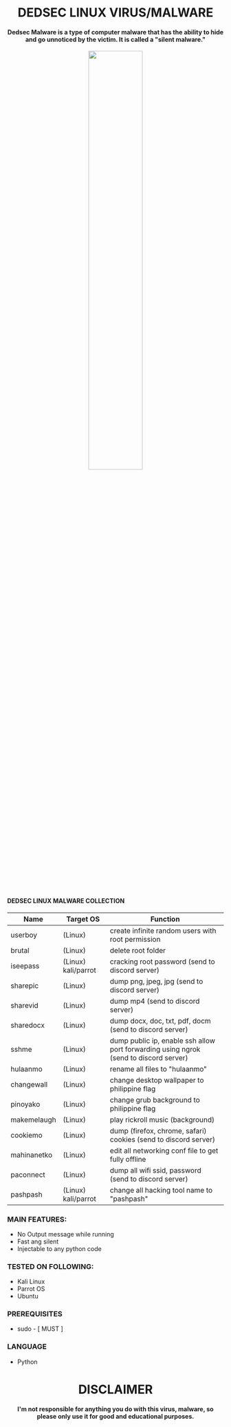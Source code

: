 <h1 align='center'>DEDSEC LINUX VIRUS/MALWARE</h1>
<h4 align='center'> Dedsec Malware is a type of computer malware that has the ability to hide and go unnoticed by the victim. It is called a "silent malware." </h4>

<p align="center">
<img src="banner.png width="50%" height="50%">
</p>

#### DEDSEC LINUX MALWARE COLLECTION

|      Name                        |      Target OS     |      Function      |
|------------------------------|--------------------|--------------------|
| userboy            |   (Linux)          | create infinite random users with root permission |
| brutal             | (Linux)                | delete root folder |
| iseepass             | (Linux) kali/parrot                | cracking root password (send to discord server) |
| sharepic             | (Linux)                | dump png, jpeg, jpg (send to discord server) |
| sharevid             | (Linux)                | dump mp4 (send to discord server) |
| sharedocx             | (Linux)                | dump docx, doc, txt, pdf, docm (send to discord server) |
| sshme             | (Linux)                | dump public ip, enable ssh allow port forwarding using ngrok (send to discord server) |
| hulaanmo             | (Linux)                | rename all files to "hulaanmo" |
| changewall             | (Linux)                | change desktop wallpaper to philippine flag |
| pinoyako             | (Linux)                | change grub background to philippine flag  |
| makemelaugh             | (Linux)                | play rickroll music (background) |
| cookiemo             | (Linux)                | dump (firefox, chrome, safari) cookies (send to discord server) | 
| mahinanetko             | (Linux)                | edit all networking conf file to get fully offline |
| paconnect             | (Linux)                | dump all wifi ssid, password (send to discord server) |
| pashpash             | (Linux) kali/parrot               | change all hacking tool name to "pashpash" |

### MAIN FEATURES:
* No Output message while running
* Fast ang silent
* Injectable to any python code

### TESTED ON FOLLOWING:
* Kali Linux
* Parrot OS
* Ubuntu

### PREREQUISITES
* sudo - [ MUST ]

### LANGUAGE 
* Python

<h1 align="center"> DISCLAIMER </h1>

<h4 align="center">I'm not responsible for anything you do with this virus, malware, so please only use it for good and educational purposes. </h4>
